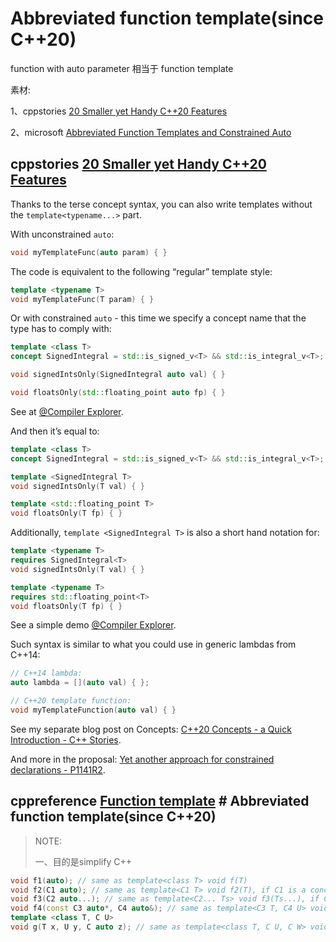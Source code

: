 # Abbreviated function template(since C++20)

function with auto parameter 相当于 function template



素材:

1、cppstories [20 Smaller yet Handy C++20 Features](https://www.cppstories.com/2022/20-smaller-cpp20-features/) 

2、microsoft [Abbreviated Function Templates and Constrained Auto](https://devblogs.microsoft.com/cppblog/abbreviated-function-templates-and-constrained-auto/) 



## cppstories [20 Smaller yet Handy C++20 Features](https://www.cppstories.com/2022/20-smaller-cpp20-features/) 

Thanks to the terse concept syntax, you can also write templates without the `template<typename...>` part.

With unconstrained `auto`:

```cpp
void myTemplateFunc(auto param) { }
```

The code is equivalent to the following “regular” template style:

```cpp
template <typename T>
void myTemplateFunc(T param) { }
```

Or with constrained `auto` - this time we specify a concept name that the type has to comply with:

```cpp
template <class T>
concept SignedIntegral = std::is_signed_v<T> && std::is_integral_v<T>;

void signedIntsOnly(SignedIntegral auto val) { }

void floatsOnly(std::floating_point auto fp) { }
```

See at [@Compiler Explorer](https://godbolt.org/z/rnPvK6Wvj).

And then it’s equal to:

```cpp
template <class T>
concept SignedIntegral = std::is_signed_v<T> && std::is_integral_v<T>;

template <SignedIntegral T>
void signedIntsOnly(T val) { }

template <std::floating_point T>
void floatsOnly(T fp) { }
```

Additionally, `template <SignedIntegral T>` is also a short hand notation for:

```cpp
template <typename T>
requires SignedIntegral<T>
void signedIntsOnly(T val) { }

template <typename T>
requires std::floating_point<T>
void floatsOnly(T fp) { }
```

See a simple demo [@Compiler Explorer](https://godbolt.org/z/b6Pxshzn1).

Such syntax is similar to what you could use in generic lambdas from C++14:

```cpp
// C++14 lambda:
auto lambda = [](auto val) { };

// C++20 template function:
void myTemplateFunction(auto val) { }
```

See my separate blog post on Concepts: [C++20 Concepts - a Quick Introduction - C++ Stories](https://www.cppstories.com/2021/concepts-intro/).

And more in the proposal: [Yet another approach for constrained declarations - P1141R2](https://wg21.link/P1141R2).

## cppreference [Function template](https://en.cppreference.com/w/cpp/language/function_template) # Abbreviated function template(since C++20)

> NOTE: 
>
> 一、目的是simplify C++

```C++
void f1(auto); // same as template<class T> void f(T)
void f2(C1 auto); // same as template<C1 T> void f2(T), if C1 is a concept
void f3(C2 auto...); // same as template<C2... Ts> void f3(Ts...), if C2 is a concept
void f4(const C3 auto*, C4 auto&); // same as template<C3 T, C4 U> void f4(const T*, U&);
template <class T, C U>
void g(T x, U y, C auto z); // same as template<class T, C U, C W> void g(T x, U y, W z);
```

